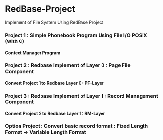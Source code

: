 # RedBase-Project
Implement of File System Using RedBase Project

### Project 1 : Simple Phonebook Program Using File I/O POSIX (with C)
#### Contect Manager Program

### Project 2 : Redbase Implement of Layer 0 : Page File Component
#### Convert Project 1 to Redbase Layer 0 : PF-Layer

### Project 3 : Redbase Implement of Layer 1 : Record Management Component
#### Convert Project 2 to Redbase Layer 1 : RM-Layer

### Option Project : Convert basic record format : Fixed Length Format -> Variable Length Format
